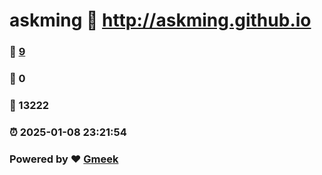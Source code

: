 # askming :link: http://askming.github.io 
### :page_facing_up: [9](http://askming.github.io/tag.html) 
### :speech_balloon: 0 
### :hibiscus: 13222 
### :alarm_clock: 2025-01-08 23:21:54 
### Powered by :heart: [Gmeek](https://github.com/Meekdai/Gmeek)

